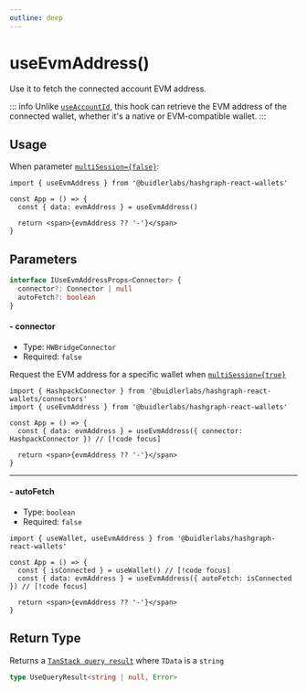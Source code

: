 ```yaml
---
outline: deep
---
```


# useEvmAddress()

Use it to fetch the connected account EVM address.

::: info
Unlike [`useAccountId`](/hooks/use-account-id), this hook can retrieve the EVM address of the connected wallet, whether it's a native or EVM-compatible wallet.
:::

## Usage

When parameter [`multiSession={false}`](/configuration.html#%F0%9F%94%80-multisession):

```tsx
import { useEvmAddress } from '@buidlerlabs/hashgraph-react-wallets'

const App = () => {
  const { data: evmAddress } = useEvmAddress()

  return <span>{evmAddress ?? '-'}</span>
}
```

## Parameters

```ts
interface IUseEvmAddressProps<Connector> {
  connector?: Connector | null
  autoFetch?: boolean
}
```

#### - connector
* Type: `HWBridgeConnector`
* Required: `false`

Request the EVM address for a specific wallet when [`multiSession={true}`](/configuration.html#%F0%9F%94%80-multisession)

```tsx
import { HashpackConnector } from '@buidlerlabs/hashgraph-react-wallets/connectors'
import { useEvmAddress } from '@buidlerlabs/hashgraph-react-wallets'

const App = () => {
  const { data: evmAddress } = useEvmAddress({ connector: HashpackConnector }) // [!code focus]

  return <span>{evmAddress ?? '-'}</span>
}
```

---

#### - autoFetch
* Type: `boolean`
* Required: `false`

```tsx
import { useWallet, useEvmAddress } from '@buidlerlabs/hashgraph-react-wallets'

const App = () => {
  const { isConnected } = useWallet() // [!code focus]
  const { data: evmAddress } = useEvmAddress({ autoFetch: isConnected }) // [!code focus]

  return <span>{evmAddress ?? '-'}</span>
}
```

## Return Type

Returns a [`TanStack query result`](https://tanstack.com/query/v4/docs/framework/react/reference/useQuery) where `TData` is a `string`

```ts
type UseQueryResult<string | null, Error>
```
